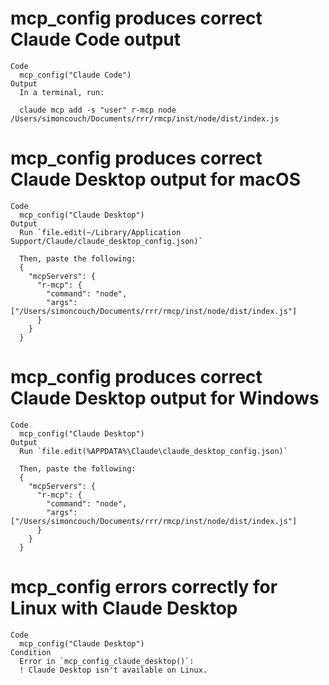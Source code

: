 # mcp_config produces correct Claude Code output

    Code
      mcp_config("Claude Code")
    Output
      In a terminal, run:
      
      claude mcp add -s "user" r-mcp node /Users/simoncouch/Documents/rrr/rmcp/inst/node/dist/index.js

# mcp_config produces correct Claude Desktop output for macOS

    Code
      mcp_config("Claude Desktop")
    Output
      Run `file.edit(~/Library/Application Support/Claude/claude_desktop_config.json)`
      
      Then, paste the following:
      {
        "mcpServers": {
          "r-mcp": {
            "command": "node",
            "args": ["/Users/simoncouch/Documents/rrr/rmcp/inst/node/dist/index.js"]
          }
        }
      }

# mcp_config produces correct Claude Desktop output for Windows

    Code
      mcp_config("Claude Desktop")
    Output
      Run `file.edit(%APPDATA%\Claude\claude_desktop_config.json)`
      
      Then, paste the following:
      {
        "mcpServers": {
          "r-mcp": {
            "command": "node",
            "args": ["/Users/simoncouch/Documents/rrr/rmcp/inst/node/dist/index.js"]
          }
        }
      }

# mcp_config errors correctly for Linux with Claude Desktop

    Code
      mcp_config("Claude Desktop")
    Condition
      Error in `mcp_config_claude_desktop()`:
      ! Claude Desktop isn't available on Linux.

